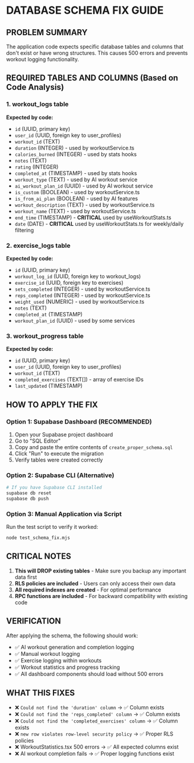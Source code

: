 # DATABASE SCHEMA FIX GUIDE

## PROBLEM SUMMARY
The application code expects specific database tables and columns that don't exist or have wrong structures. This causes 500 errors and prevents workout logging functionality.

## REQUIRED TABLES AND COLUMNS (Based on Code Analysis)

### 1. **workout_logs** table
**Expected by code:**
- `id` (UUID, primary key)
- `user_id` (UUID, foreign key to user_profiles)
- `workout_id` (TEXT)
- `duration` (INTEGER) - used by workoutService.ts
- `calories_burned` (INTEGER) - used by stats hooks
- `notes` (TEXT)
- `rating` (INTEGER)
- `completed_at` (TIMESTAMP) - used by stats hooks
- `workout_type` (TEXT) - used by AI workout service
- `ai_workout_plan_id` (UUID) - used by AI workout service
- `is_custom` (BOOLEAN) - used by workoutService.ts
- `is_from_ai_plan` (BOOLEAN) - used by AI features
- `workout_description` (TEXT) - used by workoutService.ts
- `workout_name` (TEXT) - used by workoutService.ts
- `end_time` (TIMESTAMP) - **CRITICAL** used by useWorkoutStats.ts
- `date` (DATE) - **CRITICAL** used by useWorkoutStats.ts for weekly/daily filtering

### 2. **exercise_logs** table
**Expected by code:**
- `id` (UUID, primary key)
- `workout_log_id` (UUID, foreign key to workout_logs)
- `exercise_id` (UUID, foreign key to exercises)
- `sets_completed` (INTEGER) - used by workoutService.ts
- `reps_completed` (INTEGER) - used by workoutService.ts
- `weight_used` (NUMERIC) - used by workoutService.ts
- `notes` (TEXT)
- `completed_at` (TIMESTAMP)
- `workout_plan_id` (UUID) - used by some services

### 3. **workout_progress** table
**Expected by code:**
- `id` (UUID, primary key)
- `user_id` (UUID, foreign key to user_profiles)
- `workout_id` (TEXT)
- `completed_exercises` (TEXT[]) - array of exercise IDs
- `last_updated` (TIMESTAMP)

## HOW TO APPLY THE FIX

### Option 1: Supabase Dashboard (RECOMMENDED)
1. Open your Supabase project dashboard
2. Go to "SQL Editor"
3. Copy and paste the entire contents of `create_proper_schema.sql`
4. Click "Run" to execute the migration
5. Verify tables were created correctly

### Option 2: Supabase CLI (Alternative)
```bash
# If you have Supabase CLI installed
supabase db reset
supabase db push
```

### Option 3: Manual Application via Script
Run the test script to verify it worked:

```bash
node test_schema_fix.mjs
```

## CRITICAL NOTES

1. **This will DROP existing tables** - Make sure you backup any important data first
2. **RLS policies are included** - Users can only access their own data
3. **All required indexes are created** - For optimal performance
4. **RPC functions are included** - For backward compatibility with existing code

## VERIFICATION

After applying the schema, the following should work:
- ✅ AI workout generation and completion logging
- ✅ Manual workout logging
- ✅ Exercise logging within workouts
- ✅ Workout statistics and progress tracking
- ✅ All dashboard components should load without 500 errors

## WHAT THIS FIXES

- ❌ `Could not find the 'duration' column` → ✅ Column exists
- ❌ `Could not find the 'reps_completed' column` → ✅ Column exists  
- ❌ `Could not find the 'completed_exercises' column` → ✅ Column exists
- ❌ `new row violates row-level security policy` → ✅ Proper RLS policies
- ❌ WorkoutStatistics.tsx 500 errors → ✅ All expected columns exist
- ❌ AI workout completion fails → ✅ Proper logging functions exist
